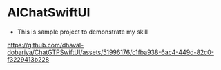 # AIChatSwiftUI
- This is sample project to demonstrate my skill

https://github.com/dhaval-dobariya/ChatGTPSwiftUI/assets/51996176/c1fba938-6ac4-449d-82c0-f3229413b228

